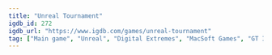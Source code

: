 ```yaml
---
title: "Unreal Tournament"
igdb_id: 272
igdb_url: "https://www.igdb.com/games/unreal-tournament"
tag: ["Main game", "Unreal", "Digital Extremes", "MacSoft Games", "GT Interactive", "Infogrames", "Epic Games", "Shooter", "Single player", "Multiplayer", "Co-operative", "Split screen", "First person", "Action"]
---
```

